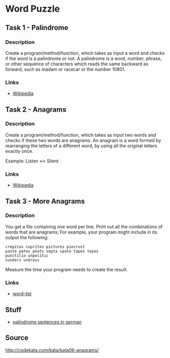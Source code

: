 # Word Puzzle
## Task 1 - Palindrome
### Description
Create a program/method/function, which takes as input a word and checks if the word is a palindrome or not.
A palindrome is a word, number, phrase, or other sequence of characters which reads the same backward as forward, 
such as madam or racecar or the number 10801. 

### Links
* [Wikipedia](https://en.wikipedia.org/wiki/Palindrome)

## Task 2 - Anagrams
### Description
Create a program/method/function, which takes as input two words and checks if these two words are anagrams.
An anagram is a word formed by rearranging the letters of a different word, by using all the original letters exactly once.

Example: Listen <-> Silent

### Links
* [Wikipedia](https://en.wikipedia.org/wiki/Anagram)

## Task 3 - More Anagrams
### Description
You get a file containing one word per line. 
Print out all the combinations of words that are anagrams;
For example, your program might include in its output the following:
```text
crepitus cuprites pictures piecrust
paste pates peats septa spate tapes tepas
punctilio unpolitic
sunders undress
```
Measure the time your program needs to create the result.

### Links
* [word-list](http://codekata.com/data/wordlist.txt)


## Stuff
* [palindrome sentences in german](https://www.wort-suchen.de/wortlisten/palindrom-saetze)

## Source
http://codekata.com/kata/kata06-anagrams/
